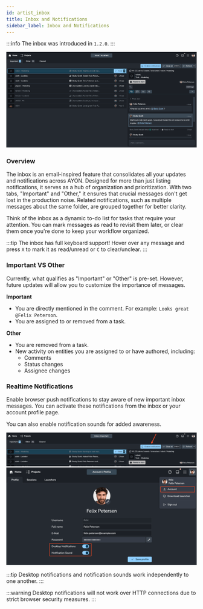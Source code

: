 ```yaml
---
id: artist_inbox
title: Inbox and Notifications
sidebar_label: Inbox and Notifications
---
```


:::info
The inbox was introduced in `1.2.0`.
:::

![Inbox overview](./assets/inbox/inbox_important.png)

### Overview

The inbox is an email-inspired feature that consolidates all your updates and notifications across AYON. Designed for more than just listing notifications, it serves as a hub of organization and prioritization. With two tabs, "Important" and "Other," it ensures that crucial messages don't get lost in the production noise. Related notifications, such as multiple messages about the same folder, are grouped together for better clarity.

Think of the inbox as a dynamic to-do list for tasks that require your attention. You can mark messages as read to revisit them later, or clear them once you're done to keep your workflow organized.

:::tip
The inbox has full keyboard support! Hover over any message and press `X` to mark it as read/unread or `C` to clear/unclear.
:::

### Important VS Other

Currently, what qualifies as "Important" or "Other" is pre-set. However, future updates will allow you to customize the importance of messages.

**Important**

-   You are directly mentioned in the comment. For example: `Looks great @Felix Peterson`.
-   You are assigned to or removed from a task.

**Other**

-   You are removed from a task.
-   New activity on entities you are assigned to or have authored, including:
    -   Comments
    -   Status changes
    -   Assignee changes

### Realtime Notifications

Enable browser push notifications to stay aware of new important inbox messages. You can activate these notifications from the inbox or your account profile page.

You can also enable notification sounds for added awareness.

![Turn on notifications](./assets/inbox/inbox_enable.png)
![Turn on notifications in account](./assets/inbox/notifications_account_settings.png)

:::tip
Desktop notifications and notification sounds work independently to one another.
:::

:::warning
Desktop notifications will not work over HTTP connections due to strict browser security measures.
:::

